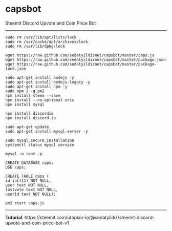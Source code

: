 # capsbot
Steemit Discord Upvote and Coin Price Bot
<hr>

```
sudo rm /var/lib/apt/lists/lock
sudo rm /var/cache/apt/archives/lock
sudo rm /var/lib/dpkg/lock
```

```
wget https://raw.github.com/sedatyildiznet/capsbot/master/caps.js
wget https://raw.github.com/sedatyildiznet/capsbot/master/package.json
wget https://raw.github.com/sedatyildiznet/capsbot/master/package-lock.json
```

```
sudo apt-get install nodejs -y
sudo apt-get install nodejs-legacy -y
sudo apt-get install npm -y
sudo npm i -g pm2
npm install steem --save
npm install --no-optional eris
npm install mysql
```

```
npm install discordie
npm install discord.io
```

```
sudo apt-get update
sudo apt-get install mysql-server -y
```

```
sudo mysql_secure_installation
systemctl status mysql.service
```

```
mysql -u root -p
```

```
CREATE DATABASE caps;
USE caps;
```

```
CREATE TABLE caps (
id int(11) NOT NULL,
user text NOT NULL,
lastvote text NOT NULL,
userid text NOT NULL);
```

```
pm2 start caps.js
```

<hr>
<b>Tutorial</b>:
https://steemit.com/utopian-io/@sedatyildiz/steemit-discord-upvote-and-coin-price-bot-v1
